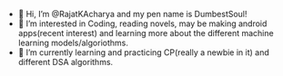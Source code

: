 - 👋 Hi, I’m @RajatKAcharya and my pen name is DumbestSoul!
- 👀 I’m interested in Coding, reading novels, may be making android apps(recent interest) and learning more about the different machine learning models/algoriothms.
- 🌱 I’m currently learning and practicing CP(really a newbie in it) and different DSA algorithms.

<!---
RajatKAcharya/RajatKAcharya is a ✨ special ✨ repository because its `README.md` (this file) appears on your GitHub profile.
You can click the Preview link to take a look at your changes.
--->
